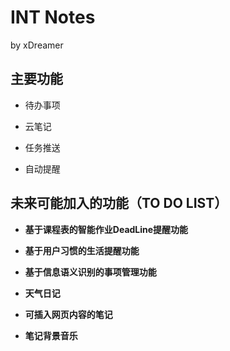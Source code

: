 # INT Notes 

by xDreamer
## 主要功能
- 待办事项
- 云笔记

- 任务推送

- 自动提醒

## 未来可能加入的功能（TO DO LIST）

- **基于课程表的智能作业DeadLine提醒功能**

- **基于用户习惯的生活提醒功能**
- **基于信息语义识别的事项管理功能**
- **天气日记**

- **可插入网页内容的笔记**

- **笔记背景音乐**
